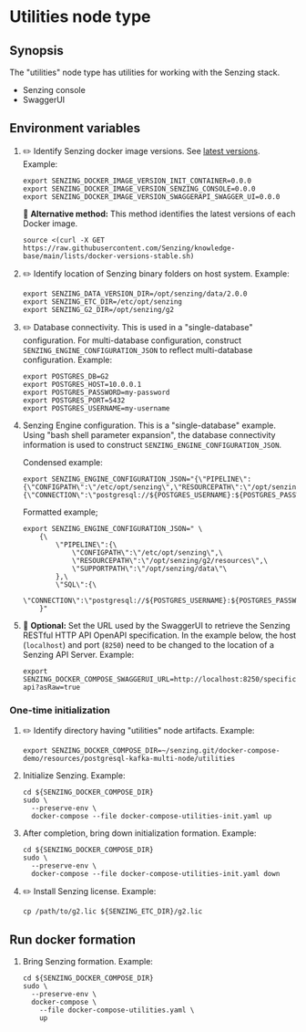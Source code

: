 # Utilities node type

## Synopsis

The "utilities" node type has utilities for
working with the Senzing stack.

- Senzing console
- SwaggerUI

## Environment variables

1. :pencil2: Identify Senzing docker image versions.
   See [latest versions](https://github.com/Senzing/knowledge-base/blob/main/lists/docker-versions-stable.sh).
   Example:

    ```console
    export SENZING_DOCKER_IMAGE_VERSION_INIT_CONTAINER=0.0.0
    export SENZING_DOCKER_IMAGE_VERSION_SENZING_CONSOLE=0.0.0
    export SENZING_DOCKER_IMAGE_VERSION_SWAGGERAPI_SWAGGER_UI=0.0.0
    ```

   :thinking: **Alternative method:**
   This method identifies the latest versions of each Docker image.

    ```console
    source <(curl -X GET https://raw.githubusercontent.com/Senzing/knowledge-base/main/lists/docker-versions-stable.sh)
    ```

1. :pencil2: Identify location of Senzing binary folders on host system.
   Example:

    ```console
    export SENZING_DATA_VERSION_DIR=/opt/senzing/data/2.0.0
    export SENZING_ETC_DIR=/etc/opt/senzing
    export SENZING_G2_DIR=/opt/senzing/g2
    ```

1. :pencil2: Database connectivity.
   This is used in a "single-database" configuration.
   For multi-database configuration, construct `SENZING_ENGINE_CONFIGURATION_JSON`
   to reflect multi-database configuration.
   Example:

    ```console
    export POSTGRES_DB=G2
    export POSTGRES_HOST=10.0.0.1
    export POSTGRES_PASSWORD=my-password
    export POSTGRES_PORT=5432
    export POSTGRES_USERNAME=my-username
    ```

1. Senzing Engine configuration.
   This is a "single-database" example.
   Using "bash shell parameter expansion",
   the database connectivity information is used
   to construct `SENZING_ENGINE_CONFIGURATION_JSON`.

   Condensed example:

    ```console
    export SENZING_ENGINE_CONFIGURATION_JSON="{\"PIPELINE\":{\"CONFIGPATH\":\"/etc/opt/senzing\",\"RESOURCEPATH\":\"/opt/senzing/g2/resources\",\"SUPPORTPATH\":\"/opt/senzing/data\"},\"SQL\":{\"CONNECTION\":\"postgresql://${POSTGRES_USERNAME}:${POSTGRES_PASSWORD}@${POSTGRES_HOST}:${POSTGRES_PORT}:${POSTGRES_DB}/\"}}"
    ```

   Formatted example;

    ```console
    export SENZING_ENGINE_CONFIGURATION_JSON=" \
        {\
            \"PIPELINE\":{\
                \"CONFIGPATH\":\"/etc/opt/senzing\",\
                \"RESOURCEPATH\":\"/opt/senzing/g2/resources\",\
                \"SUPPORTPATH\":\"/opt/senzing/data\"\
            },\
            \"SQL\":{\
              \"CONNECTION\":\"postgresql://${POSTGRES_USERNAME}:${POSTGRES_PASSWORD}@${POSTGRES_HOST}:${POSTGRES_PORT}:${POSTGRES_DB}/\"}\
        }"
    ```

1. :thinking: **Optional:**
   Set the URL used by the SwaggerUI to retrieve the Senzing RESTful HTTP API OpenAPI specification.
   In the example below, the host (`localhost`) and port (`8250`) need to be changed to the location
   of a Senzing API Server.
   Example:

    ```console
    export SENZING_DOCKER_COMPOSE_SWAGGERUI_URL=http://localhost:8250/specifications/open-api?asRaw=true
    ```

### One-time initialization

1. :pencil2: Identify directory having "utilities" node artifacts.
   Example:

    ```console
    export SENZING_DOCKER_COMPOSE_DIR=~/senzing.git/docker-compose-demo/resources/postgresql-kafka-multi-node/utilities
    ```

1. Initialize Senzing.
   Example:

    ```console
    cd ${SENZING_DOCKER_COMPOSE_DIR}
    sudo \
      --preserve-env \
      docker-compose --file docker-compose-utilities-init.yaml up
    ```

1. After completion, bring down initialization formation.
   Example:

    ```console
    cd ${SENZING_DOCKER_COMPOSE_DIR}
    sudo \
      --preserve-env \
      docker-compose --file docker-compose-utilities-init.yaml down
    ```

1. :pencil2: Install Senzing license.
   Example:

    ```console
    cp /path/to/g2.lic ${SENZING_ETC_DIR}/g2.lic
    ```

## Run docker formation

1. Bring Senzing formation.
   Example:

    ```console
    cd ${SENZING_DOCKER_COMPOSE_DIR}
    sudo \
      --preserve-env \
      docker-compose \
        --file docker-compose-utilities.yaml \
        up
    ```
